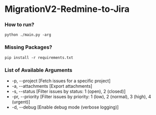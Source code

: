# MigrationV2-Redmine-to-Jira


### How to run?
```
python ./main.py -arg 
```
### Missing Packages?
```
pip install -r requirements.txt
```

### List of Available Arguments
- -p, --project [Fetch issues for a specific project]
- -a, --attachments [Export attachments]
- -s, --status [Filter issues by status: 1 (open), 2 (closed)]
- -pr, --priority [Filter issues by priority: 1 (low), 2 (normal), 3 (high), 4 (urgent)]
- -d, --debug [Enable debug mode (verbose logging)]
